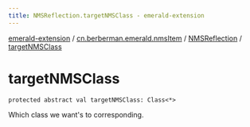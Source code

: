 ```yaml
---
title: NMSReflection.targetNMSClass - emerald-extension
---
```


[emerald-extension](../../index.html) / [cn.berberman.emerald.nmsItem](../index.html) / [NMSReflection](index.html) / [targetNMSClass](.)

# targetNMSClass

`protected abstract val targetNMSClass: Class<*>`

Which class we want's to corresponding.

